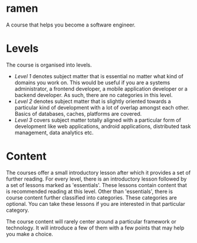 # ramen

A course that helps you become a software engineer.

# Levels

The course is organised into levels. 
* *Level 1* denotes subject matter that is essential no matter what kind of domains you work on. This would be useful if you are a systems administrator, a frontend developer, a mobile application developer or a backend developer. As such, there are no categories in this level.
* *Level 2* denotes subject matter that is slightly oriented towards a particular kind of development with a lot of overlap amongst each other. Basics of databases, caches, platforms are covered.
* *Level 3* covers subject matter totally aligned with a particular form of development like web applications, android applications, distributed task management, data analytics etc.

# Content

The courses offer a small introductory lesson after which it provides a set of further reading. For every level, there is an introductory lesson followed by a set of lessons marked as 'essentials'. These lessons contain content that is recommended reading at this level. Other than 'essentials', there is course content further classified into categories. These categories are optional. You can take these lessons if you are interested in that particular category.

The course content will rarely center around a particular framework or technology. It will introduce a few of them with a few points that may help you make a choice.
